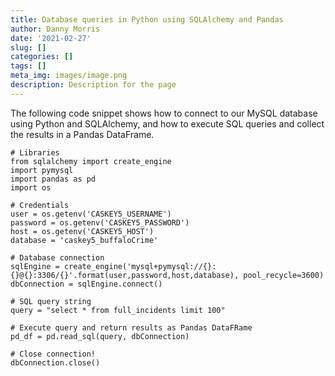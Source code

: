 ```yaml
---
title: Database queries in Python using SQLAlchemy and Pandas
author: Danny Morris
date: '2021-02-27'
slug: []
categories: []
tags: []
meta_img: images/image.png
description: Description for the page
---
```


The following code snippet shows how to connect to our MySQL database using Python and SQLAlchemy, and how to execute SQL queries and collect the results in a Pandas DataFrame.

```
# Libraries
from sqlalchemy import create_engine
import pymysql
import pandas as pd
import os

# Credentials
user = os.getenv('CASKEY5_USERNAME')
password = os.getenv('CASKEY5_PASSWORD')
host = os.getenv('CASKEY5_HOST')
database = 'caskey5_buffaloCrime'

# Database connection
sqlEngine = create_engine('mysql+pymysql://{}:{}@{}:3306/{}'.format(user,password,host,database), pool_recycle=3600)
dbConnection = sqlEngine.connect()

# SQL query string
query = "select * from full_incidents limit 100"

# Execute query and return results as Pandas DataFRame
pd_df = pd.read_sql(query, dbConnection)

# Close connection!
dbConnection.close()
```